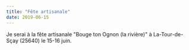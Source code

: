```yaml
---
title: "Fête artisanale"
date: 2019-06-15
---
```


Je serai à la fête artisanale "Bouge ton Ognon (la rivière)" à La-Tour-de-Sçay (25640) le 15-16 juin.
